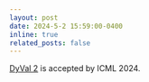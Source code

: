 ```yaml
---
layout: post
date: 2024-5-2 15:59:00-0400
inline: true
related_posts: false
---
```


[DyVal 2](https://openreview.net/pdf?id=DwTgy1hXXo) is accepted by ICML 2024.
